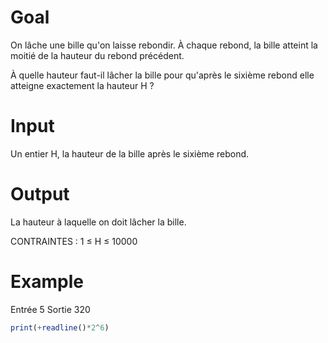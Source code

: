 # Goal

On lâche une bille qu'on laisse rebondir. À chaque rebond, la bille atteint la moitié de la hauteur du rebond précédent.

À quelle hauteur faut-il lâcher la bille pour qu'après le sixième rebond elle atteigne exactement la hauteur H ?

# Input

Un entier H, la hauteur de la bille après le sixième rebond.

# Output

La hauteur à laquelle on doit lâcher la bille.

CONTRAINTES :
1 ≤ H ≤ 10000

# Example

Entrée
5
Sortie
320

```Javascript
print(+readline()*2^6)
```
